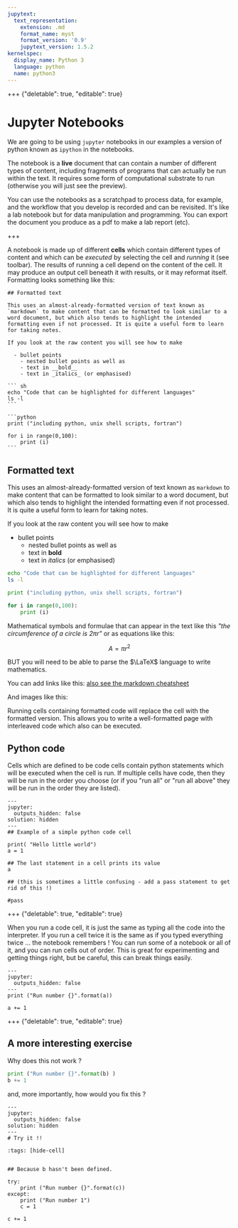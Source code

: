 ```yaml
---
jupytext:
  text_representation:
    extension: .md
    format_name: myst
    format_version: '0.9'
    jupytext_version: 1.5.2
kernelspec:
  display_name: Python 3
  language: python
  name: python3
---
```


+++ {"deletable": true, "editable": true}

# Jupyter Notebooks 

We are going to be using `jupyter` notebooks in our examples a version of python known as `ipython` in the notebooks. 

The notebook is a __live__ document that can contain a number of different types of content, 
including fragments of programs that can actually be run within the text. It requires some form
of computational substrate to run (otherwise you will just see the preview). 

You can use the notebooks as a scratchpad to process data, for example, 
and the workflow that you develop is recorded and can be revisited. 
It's like a lab notebook but for data manipulation and programming. 
You can export the document you produce as a pdf to make a lab report (etc).

+++

A notebook is made up of different __cells__ which contain different types of content and which can be _executed_ by selecting the cell and _running_ it (see toolbar).
The results of running a cell depend on the content of the cell. It may produce an output cell beneath it with results, or it may reformat itself.
Formatting looks something like this:

```` myst
## Formatted text

This uses an almost-already-formatted version of text known as `markdown` to make content that can be formatted to look similar to a word document, but which also tends to highlight the intended formatting even if not processed. It is quite a useful form to learn for taking notes.

If you look at the raw content you will see how to make

  - bullet points
    - nested bullet points as well as 
    - text in __bold__ 
    - text in _italics_ (or emphasised) 
  
``` sh
echo "Code that can be highlighted for different languages"
ls -l
```

```python
print ("including python, unix shell scripts, fortran")

for i in range(0,100):
    print (i)
```
````

## Formatted text

This uses an almost-already-formatted version of text known as `markdown` to make content that can be formatted to look similar to a word document, but which also tends to highlight the intended formatting even if not processed. It is quite a useful form to learn for taking notes.

If you look at the raw content you will see how to make

   - bullet points
     - nested bullet points as well as 
     - text in __bold__ 
     - text in _italics_ (or emphasised) 
   
``` sh
echo "Code that can be highlighted for different languages"
ls -l
```

```python
print ("including python, unix shell scripts, fortran")

for i in range(0,100):
    print (i)
```

Mathematical symbols and formulae that can appear in the text like this _"the circumference of a circle is $2\pi r$"_ or as equations like this:

$$
    A = \pi r^2
$$

BUT you will need to be able to parse the $\LaTeX$ language to write mathematics. 

You can add links like this: [also see the markdown cheatsheet](https://github.com/adam-p/markdown-here/wiki/Markdown-Cheatsheet)

And images like this: 

Running cells containing formatted code will replace the cell with the formatted version. This allows you to write a well-formatted page with interleaved code which also can be executed.


## Python code

Cells which are defined to be code cells contain python statements which will be executed when the cell is run. If multiple cells have code, then they will be run in the order you choose (or if you "run all" or "run all above" they will be run in the order they are listed).

```{code-cell} ipython3
---
jupyter:
  outputs_hidden: false
solution: hidden
---
## Example of a simple python code cell

print( "Hello little world")
a = 1

## The last statement in a cell prints its value 
a

## (this is sometimes a little confusing - add a pass statement to get rid of this !)

#pass
```

+++ {"deletable": true, "editable": true}

When you run a code cell, it is just the same as typing all the code into the interpreter. If you run a cell twice it is the same as if you typed everything twice ... the notebook remembers ! You can run some of a notebook or all of it, and you can run cells out of order. This is great for experimenting and getting things right, but be careful, this can break things easily.

```{code-cell} ipython3
---
jupyter:
  outputs_hidden: false
---
print ("Run number {}".format(a))
        
a += 1
```

+++ {"deletable": true, "editable": true}


## A more interesting exercise

Why does this not work ?

```python
print ("Run number {}".format(b) )
b += 1
```

and, more importantly, how would you fix this ?

```{code-cell} ipython3
---
jupyter:
  outputs_hidden: false
solution: hidden
---
# Try it !!
```

```{code-cell} ipython3
:tags: [hide-cell]


## Because b hasn't been defined. 

try:
    print ("Run number {}".format(c))
except: 
    print ("Run number 1")
    c = 1
        
c += 1
```

